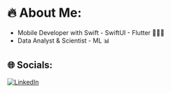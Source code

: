 # 🔥 About Me:

* Mobile Developer with Swift - SwiftUI - Flutter 🧑🏻‍💻
* Data Analyst & Scientist - ML 📊


## 🌐 Socials:
[![LinkedIn](https://img.shields.io/badge/LinkedIn-%230077B5.svg?logo=linkedin&logoColor=white)](https://www.linkedin.com/in/%C3%B6mercakar/) 

